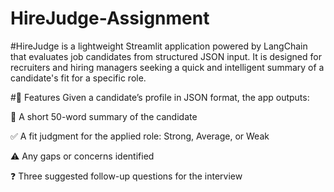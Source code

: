 # HireJudge-Assignment
#HireJudge is a lightweight Streamlit application powered by LangChain that evaluates job candidates from structured JSON input. It is designed for recruiters and hiring managers seeking a quick and intelligent summary of a candidate's fit for a specific role.

#🚀 Features
Given a candidate’s profile in JSON format, the app outputs:

📝 A short 50-word summary of the candidate

✅ A fit judgment for the applied role: Strong, Average, or Weak

⚠️ Any gaps or concerns identified

❓ Three suggested follow-up questions for the interview

